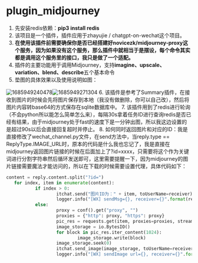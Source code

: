 # plugin_midjourney
1. 先安装redis依赖：**pip3 install redis**
2. 该项目是一个插件，插件应用于zhayujie / chatgpt-on-wechat这个项目。
3. **在使用该插件前需要确保你是否已经搭建好novicezk/midjourney-proxy这个服务，因为如果没有这个服务，那么插件中就相当于是摆设，每个命令其实都是调用这个服务里的接口，我只是做了一个适配。**
4. 插件的主要功能用于调用Midjourney，支持**imagine、upscale、variation、blend、describe**五个基本命令
5. 垫图的具体效果以及使用说明如图：

![1685949240478](https://github.com/Git-HandClup/plugin_midjourney/assets/38003767/dd067454-203b-40d1-8512-92fdcbc02526)![1685949271304](https://github.com/Git-HandClup/plugin_midjourney/assets/38003767/839e6a4a-59d9-4fc4-abad-cb3a92862922)
6. 该插件是参考了Summary插件，在接收到图片的时候会先将图片保存到本地（我没有做删除，你可以自己改），然后将图片内容转base64的方式保存在sqlite数据库中。
7. 该插件用到了redis进行轮询（不会python所以能怎么简单怎么来），每隔30s拿着任务ID进行查询redis是否已经有结果，由于midjourney处于fast的速度下是一分钟出图，所以我这边设置的是超过90s以后会直接回复超时并停止。
8. 如何同时返回图片和对应的ID：我是直接修改了wechat_channel.py文件，在send方法中，当reply.type == ReplyType.IMAGE_URL时，原本的代码是什么我也忘记了，我是直接在midjourney返回图片链接的时候在后面加上了?id=xxxx，只需要将这个作为关键词进行分割字符串然后循环发送即可，这里需要提醒一下，因为midjourney的图片链接需要魔法才能访问的，所以在下载的时候需要设置代理，具体代码如下：
 ```python             
 content = reply.content.split("?id=")
	for index, item in enumerate(content):
			if index > 0:
					itchat.send("图片ID为：" + item, toUserName=receiver)
					logger.info("[WX] sendMsg={}, receiver={}".format(reply, receiver))
			else:
					proxy = conf().get("proxy", "")
					proxies = {"http": proxy, "https": proxy}
					pic_res = requests.get(item, proxies=proxies, stream=True)
					image_storage = io.BytesIO()
					for block in pic_res.iter_content(1024):
							image_storage.write(block)
					image_storage.seek(0)
					itchat.send_image(image_storage, toUserName=receiver)
					logger.info("[WX] sendImage url={}, receiver={}".format(item, receiver)) 
```
